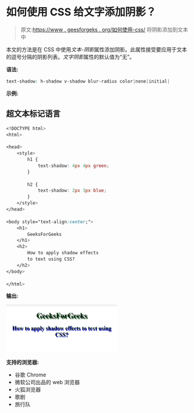 # 如何使用 CSS 给文字添加阴影？

> 原文:[https://www . geesforgeks . org/如何使用-css/](https://www.geeksforgeeks.org/how-to-add-shadow-to-text-using-css/) 将阴影添加到文本中

本文的方法是在 CSS 中使用*文本-阴影*属性添加阴影。此属性接受要应用于文本的逗号分隔的阴影列表。*文字阴影*属性的默认值为“无”。

**语法:**

```css
text-shadow: h-shadow v-shadow blur-radius color|none|initial|
```

**示例:**

## 超文本标记语言

```css
<!DOCTYPE html>
<html>

<head>
    <style>
        h1 {
            text-shadow: 4px 4px green;
        }

        h2 {
            text-shadow: 2px 3px blue;
        }
    </style>
</head>

<body style="text-align:center;">
    <h1>
        GeeksForGeeks
    </h1>
    <h2>
        How to apply shadow effects
        to text using CSS?
    </h2>
</body>

</html>
```

**输出:**

![](img/521516f7275ec26408b38d21fdee1fa1.png)

**支持的浏览器:**

*   谷歌 Chrome
*   微软公司出品的 web 浏览器
*   火狐浏览器
*   歌剧
*   旅行队